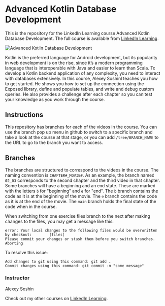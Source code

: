 # Advanced Kotlin Database Development
This is the repository for the LinkedIn Learning course Advanced Kotlin Database Development. The full course is available from [LinkedIn Learning][lil-course-url].

![Advanced Kotlin Database Development][lil-thumbnail-url] 

Kotlin is the preferred language for Android development, but its popularity in web development is on the rise, since it’s a modern programming language that is interoperable with Java and easier to learn than Scala. To develop a Kotlin backend application of any complexity, you need to interact with databases extensively. In this course, Alexey Soshinl teaches you how to get started. He shows you how to set up the connection using the Exposed library, define and populate tables, and write and debug custom queries. He also provides a challenge after each chapter so you can test your knowledge as you work through the course.

## Instructions
This repository has branches for each of the videos in the course. You can use the branch pop up menu in github to switch to a specific branch and take a look at the course at that stage, or you can add `/tree/BRANCH_NAME` to the URL to go to the branch you want to access.

## Branches
The branches are structured to correspond to the videos in the course. The naming convention is `CHAPTER#_MOVIE#`. As an example, the branch named `02_03` corresponds to the second chapter and the third video in that chapter. 
Some branches will have a beginning and an end state. These are marked with the letters `b` for "beginning" and `e` for "end". The `b` branch contains the code as it is at the beginning of the movie. The `e` branch contains the code as it is at the end of the movie. The `main` branch holds the final state of the code when in the course.

When switching from one exercise files branch to the next after making changes to the files, you may get a message like this:

    error: Your local changes to the following files would be overwritten by checkout:        [files]
    Please commit your changes or stash them before you switch branches.
    Aborting

To resolve this issue:
	
    Add changes to git using this command: git add .
	Commit changes using this command: git commit -m "some message"


### Instructor

Alexey Soshin 
                            


                            

Check out my other courses on [LinkedIn Learning](https://www.linkedin.com/learning/instructors/alexey-soshin).

[lil-course-url]: https://www.linkedin.com/learning/advanced-kotlin-database-development?dApp=59033956
[lil-thumbnail-url]: https://media.licdn.com/dms/image/C560DAQEgBRstLtOJbA/learning-public-crop_675_1200/0/1671157490377?e=2147483647&v=beta&t=6SkFJLW3QefCYjY-sI8P12BYrV4oQjNmMeYfjKJgwgY
